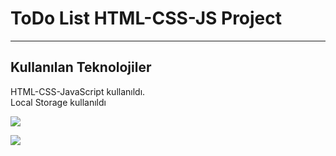 <h1>ToDo List HTML-CSS-JS Project</h1>

<hr>

<h2>Kullanılan Teknolojiler</h2>

<p>HTML-CSS-JavaScript kullanıldı. </br> Local Storage kullanıldı</p>

![](/gif/mobile-1.gif)

![](/gif/mobile-2.gif)
